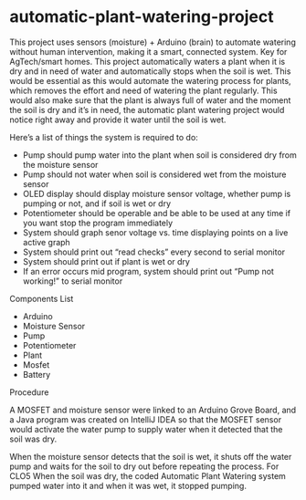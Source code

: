 # automatic-plant-watering-project
This project uses sensors (moisture) + Arduino (brain) to automate watering without human intervention, making it a smart, connected system. Key for AgTech/smart homes.
This project automatically waters a plant when it is dry and in need of water and automatically stops when the soil is wet. This would be essential as this would automate the watering process for plants, which removes the effort and need of watering the plant regularly. This would also make sure that the plant is always full of water and the moment the soil is dry and it’s in need, the automatic plant watering project would notice right away and provide it water until the soil is wet.


Here’s a list of things the system  is required to do:
-	Pump should pump water into the plant when soil is considered dry from the moisture sensor
-	Pump should not water when soil is considered wet from the moisture sensor 
-	OLED display should display moisture sensor voltage, whether pump is pumping or not, and if soil is wet or dry
-	Potentiometer should be operable and be able to be used at any time if you want stop the program immediately
-	System should graph senor voltage vs. time displaying points on a live active graph 
-	System should print out “read checks” every second to serial monitor
-	System should print out if plant is wet or dry
-	If an error occurs mid program, system should print out “Pump not working!” to serial monitor


Components List
-	Arduino
-	Moisture Sensor
-	Pump
-	Potentiometer
-	Plant
-	Mosfet
-	Battery


Procedure

A MOSFET and moisture sensor were linked to an Arduino Grove Board, and a Java program was created on IntelliJ IDEA so that the MOSFET sensor would activate the water pump to supply water when it detected that the soil was dry. 

When the moisture sensor detects that the soil is wet, it shuts off the water pump and waits for the soil to dry out before repeating the process. For CLO5 When the soil was dry, the coded Automatic Plant Watering system pumped water into it and when it was wet, it stopped pumping. 
